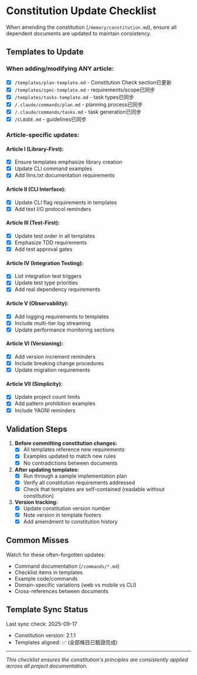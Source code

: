 # Constitution Update Checklist

When amending the constitution (`/memory/constitution.md`), ensure all dependent documents are updated to maintain consistency.

## Templates to Update

### When adding/modifying ANY article:
 - [x] `/templates/plan-template.md` - Constitution Check section已更新
 - [x] `/templates/spec-template.md` - requirements/scope已同步
 - [x] `/templates/tasks-template.md` - task types已同步
 - [x] `/.claude/commands/plan.md` - planning process已同步
 - [x] `/.claude/commands/tasks.md` - task generation已同步
 - [x] `/CLAUDE.md` - guidelines已同步

### Article-specific updates:

#### Article I (Library-First):
- [x] Ensure templates emphasize library creation
- [x] Update CLI command examples
- [x] Add llms.txt documentation requirements

#### Article II (CLI Interface):
- [x] Update CLI flag requirements in templates
- [x] Add text I/O protocol reminders

#### Article III (Test-First):
- [x] Update test order in all templates
- [x] Emphasize TDD requirements
- [x] Add test approval gates

#### Article IV (Integration Testing):
- [x] List integration test triggers
- [x] Update test type priorities
- [x] Add real dependency requirements

#### Article V (Observability):
- [x] Add logging requirements to templates
- [x] Include multi-tier log streaming
- [x] Update performance monitoring sections

#### Article VI (Versioning):
- [x] Add version increment reminders
- [x] Include breaking change procedures
- [x] Update migration requirements

#### Article VII (Simplicity):
- [x] Update project count limits
- [x] Add pattern prohibition examples
- [x] Include YAGNI reminders

## Validation Steps

1. **Before committing constitution changes:**
   - [x] All templates reference new requirements
   - [x] Examples updated to match new rules
   - [x] No contradictions between documents

2. **After updating templates:**
   - [x] Run through a sample implementation plan
   - [x] Verify all constitution requirements addressed
   - [x] Check that templates are self-contained (readable without constitution)

3. **Version tracking:**
   - [x] Update constitution version number
   - [x] Note version in template footers
   - [x] Add amendment to constitution history

## Common Misses

Watch for these often-forgotten updates:
- Command documentation (`/commands/*.md`)
- Checklist items in templates
- Example code/commands
- Domain-specific variations (web vs mobile vs CLI)
- Cross-references between documents

## Template Sync Status

Last sync check: 2025-09-17
- Constitution version: 2.1.1
- Templates aligned: ✅ (全部條目已驗證完成)

---

*This checklist ensures the constitution's principles are consistently applied across all project documentation.*